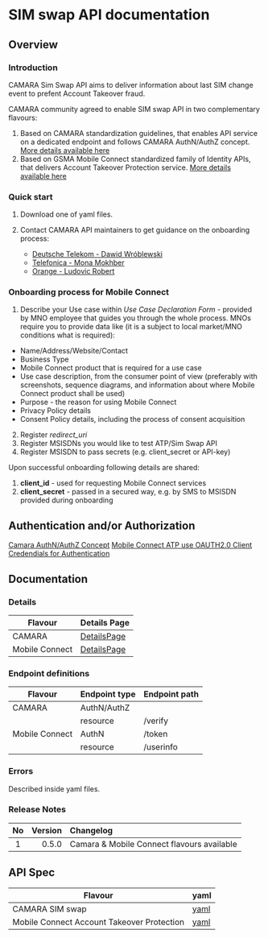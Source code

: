 # SIM swap API documentation

## Overview

### Introduction

CAMARA Sim Swap API aims to deliver information about last SIM change event to prefent Account Takeover fraud.

CAMARA community agreed to enable SIM swap API in two complementary flavours:

1. Based on CAMARA standardization guidelines, that enables API service on a dedicated endpoint and follows CAMARA AuthN/AuthZ concept. [More details available here](#details)
2. Based on GSMA Mobile Connect standardized family of Identity APIs, that delivers Account Takeover Protection service. [More details available here](#details)

### Quick start

1. Download one of yaml files.
2. Contact CAMARA API maintainers to get guidance on the onboarding process:

   * [Deutsche Telekom - Dawid Wróblewski](https://github.com/DT-DawidWroblewski)
   * [Telefonica - Mona Mokhber](https://github.com/monamok)
   * [Orange - Ludovic Robert](https://github.com/bigludo7)

### Onboarding process for Mobile Connect

1. Describe your Use case within *Use Case Declaration Form* - provided by MNO employee that guides you through the whole process. MNOs require you to provide data like (it is a subject to local market/MNO conditions what is required):

* Name/Address/Website/Contact
* Business Type
* Mobile Connect product that is required for a use case
* Use case description, from the consumer point of view (preferably with screenshots, sequence diagrams, and information about where Mobile Connect product shall be used)
* Purpose - the reason for using Mobile Connect
* Privacy Policy details
* Consent Policy details, including the process of consent acquisition

2. Register *redirect_uri*
3. Register MSISDNs you would like to test ATP/Sim Swap API
4. Register MSISDN to pass secrets (e.g. client_secret or API-key)

Upon successful onboarding following details are shared:

1. **client_id** - used for requesting Mobile Connect services
2. **client_secret** - passed in a secured way, e.g. by SMS to MSISDN provided during onboarding

## Authentication and/or Authorization

[Camara AuthN/AuthZ Concept]()
[Mobile Connect ATP use OAUTH2.0 Client Credendials for Authentication](https://www.gsma.com/identity/wp-content/uploads/2022/12/IDY.56-Mobile-Connect-Client-Credentials-Profile-v1.0.pdf)

## Documentation

### Details

|Flavour|Details Page|
|---|---|
|CAMARA|[DetailsPage](/SimSwap/code/API_definitions/CAMARA/Check_sim_swap_API.md)|
|Mobile Connect|[DetailsPage](/SimSwap/code/API_definitions/MobileConnect/MobileConnectATP.md)|


### Endpoint definitions


|Flavour|Endpoint type|Endpoint path|
|---|---|---|
|CAMARA|AuthN/AuthZ||
||resource|/verify|
|Mobile Connect|AuthN|/token|
||resource|/userinfo|

### Errors

Described inside yaml files.

### Release Notes

|No|Version|Changelog|
|:---:|---:|:---|
|1|0.5.0|Camara & Mobile Connect flavours available|

## API Spec

|Flavour|yaml|
|---|---|
|CAMARA SIM swap|[yaml](/SimSwap/code/API_definitions/CAMARA/checkSimSwap-v0.3.0.camara.swagger.yaml)|
|Mobile Connect Account Takeover Protection|[yaml](/SimSwap/code/API_definitions/MobileConnect/MC_ATP.yaml)|
